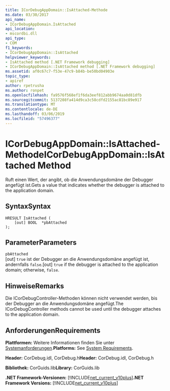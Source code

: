 ```yaml
---
title: ICorDebugAppDomain::IsAttached-Methode
ms.date: 03/30/2017
api_name:
- ICorDebugAppDomain.IsAttached
api_location:
- mscordbi.dll
api_type:
- COM
f1_keywords:
- ICorDebugAppDomain::IsAttached
helpviewer_keywords:
- IsAttached method [.NET Framework debugging]
- ICorDebugAppDomain::IsAttached method [.NET Framework debugging]
ms.assetid: af0c67c7-f53e-47c9-b84b-be50bd04903e
topic_type:
- apiref
author: rpetrusha
ms.author: ronpet
ms.openlocfilehash: fa9576f568ef1f6da3eef812abb9674aa0d81dfb
ms.sourcegitcommit: 5137208fa414d9ca3c58cdfd2155ac81bc89e917
ms.translationtype: MT
ms.contentlocale: de-DE
ms.lasthandoff: 03/06/2019
ms.locfileid: "57496377"
---
```

# <a name="icordebugappdomainisattached-method"></a><span data-ttu-id="b0645-102">ICorDebugAppDomain::IsAttached-Methode</span><span class="sxs-lookup"><span data-stu-id="b0645-102">ICorDebugAppDomain::IsAttached Method</span></span>
<span data-ttu-id="b0645-103">Ruft einen Wert, der angibt, ob die Anwendungsdomäne der Debugger angefügt ist.</span><span class="sxs-lookup"><span data-stu-id="b0645-103">Gets a value that indicates whether the debugger is attached to the application domain.</span></span>  
  
## <a name="syntax"></a><span data-ttu-id="b0645-104">Syntax</span><span class="sxs-lookup"><span data-stu-id="b0645-104">Syntax</span></span>  
  
```  
HRESULT IsAttached (  
    [out] BOOL  *pbAttached  
);  
```  
  
## <a name="parameters"></a><span data-ttu-id="b0645-105">Parameter</span><span class="sxs-lookup"><span data-stu-id="b0645-105">Parameters</span></span>  
 `pbAttached`  
 <span data-ttu-id="b0645-106">[out] `true` ist der Debugger an die Anwendungsdomäne angefügt ist, andernfalls `false`.</span><span class="sxs-lookup"><span data-stu-id="b0645-106">[out] `true` if the debugger is attached to the application domain; otherwise, `false`.</span></span>  
  
## <a name="remarks"></a><span data-ttu-id="b0645-107">Hinweise</span><span class="sxs-lookup"><span data-stu-id="b0645-107">Remarks</span></span>  
 <span data-ttu-id="b0645-108">Die ICorDebugController-Methoden können nicht verwendet werden, bis der Debugger an die Anwendungsdomäne angefügt.</span><span class="sxs-lookup"><span data-stu-id="b0645-108">The ICorDebugController methods cannot be used until the debugger attaches to the application domain.</span></span>  
  
## <a name="requirements"></a><span data-ttu-id="b0645-109">Anforderungen</span><span class="sxs-lookup"><span data-stu-id="b0645-109">Requirements</span></span>  
 <span data-ttu-id="b0645-110">**Plattformen:** Weitere Informationen finden Sie unter [Systemanforderungen](../../../../docs/framework/get-started/system-requirements.md).</span><span class="sxs-lookup"><span data-stu-id="b0645-110">**Platforms:** See [System Requirements](../../../../docs/framework/get-started/system-requirements.md).</span></span>  
  
 <span data-ttu-id="b0645-111">**Header:** CorDebug.idl, CorDebug.h</span><span class="sxs-lookup"><span data-stu-id="b0645-111">**Header:** CorDebug.idl, CorDebug.h</span></span>  
  
 <span data-ttu-id="b0645-112">**Bibliothek:** CorGuids.lib</span><span class="sxs-lookup"><span data-stu-id="b0645-112">**Library:** CorGuids.lib</span></span>  
  
 <span data-ttu-id="b0645-113">**.NET Framework-Versionen:** [!INCLUDE[net_current_v10plus](../../../../includes/net-current-v10plus-md.md)]</span><span class="sxs-lookup"><span data-stu-id="b0645-113">**.NET Framework Versions:** [!INCLUDE[net_current_v10plus](../../../../includes/net-current-v10plus-md.md)]</span></span>
